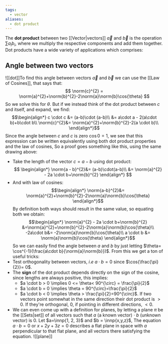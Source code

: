 ```yaml
---
tags:
  - vector
aliases:
  - dot product
---
```

The **dot product** between two [[Vector|vectors]] $\vec{a}$ and $\vec{b}$ is the operation $\sum\limits a_{i}b_{i}$, where we multiply the respective components and add them together. Dot products have a wide variety of applications which comprises:
## Angle between two vectors
![[dot]]To find this angle between vectors $\vec{a}$ and $\vec{b}$ we can use the [[Law of Cosines]], that says that:
$$
\norm{c}^{2} = \norm{a}^{2}+\norm{b}^{2}-2\norm{a}\norm{b}\cos{\theta}
$$
So we solve this for $\theta$. But if we instead think of the dot product between $c$ and itself, and expand, we find:
$$\begin{align*}
c \cdot c &= (a-b)\cdot (a-b)\\
&= a\cdot a - 2(a\cdot b)+b\cdot b\\
\norm{c}^{2}&= \norm{a}^{2}+\norm{b}^{2}-2(a \cdot b)\\
\end{align*}$$
Since the angle between $c$ and $c$ is zero $\cos{0}= 1$, we see that this expression can be written equivalently using both dot product properties and the law of cosines, So a proof goes something like this, using the same drawing above:

- Take the length of the vector $c = a - b$ using dot product:
$$
\begin{align*}
\norm{a - b}^{2}&= (a-b)\cdot(a-b)\\
&= \norm{a}^{2} - 2a \cdot b+\norm{b}^{2}
\end{align*}
$$
- And with law of cosines:
$$\begin{align*}
\norm{a-b}^{2}&= \norm{a}^{2}+\norm{b}^{2}-2\norm{a}\norm{b}\cos{\theta}
\end{align*}$$
By definition both ways should result in the same value, so equating both we obtain:
$$\begin{align*}
\norm{a}^{2} - 2a \cdot b+\norm{b}^{2} &=\norm{a}^{2}+\norm{b}^{2}-2\norm{a}\norm{b}\cos{\theta}\\
-2a\cdot b&= -2\norm{a}\norm{b}\cos{\theta}\\
a \cdot b &= \norm{a}\norm{b}\cos{\theta}
\end{align*}$$
So we can easily find the angle between $a$ and $b$ by just letting $\theta= \cos^{-1}(\frac{a\cdot b}{\norm{a}\norm{b}})$.
From this we get a ton of useful tricks:
- Test orthogonality between vectors, $i.e$ $a \cdot b = 0$ since $\cos{\frac{\pi}{2}}= 0$.
- The **sign** of the dot product depends directly on the sign of the cosine, since lengths are always positive, this implies:
	- $a \cdot b > 0 \implies 0 <= \theta< 90^{\circ} = \frac{\pi}{2}$   
	- $a \cdot b = 0 \implies \theta = 90^{\circ}=\frac{\pi}{2}$ 
	- $a \cdot b < 0 \implies \theta > \frac{\pi}{2}=90^{\circ}$.
	If two vectors point somewhat in the same direction their dot product is $\gt 0$. If they're orthogonal, $0$, if pointing in different directions, $\lt 0$.
- We can even come up with a definition for planes, by letting a plane $\pi$ be the [[Sets|set]] of all vectors such that $a$ (a known vector) $\cdot$ $b$ (unknown vector) is $0$. Let $a=\innp{1, 2, 3}$ and $b = \innp{x,y,z}$, The equation $a \cdot b = 0$ or $x+2y+3z=0$ describes a flat plane in space with $a$ perpendicular to that flat plane, and all vectors there satisfying the equation.
![[plane]]